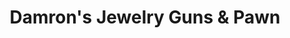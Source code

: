 ---
title: "Damron's Jewelry Guns & Pawn"
url: /amarillo/damrons-jewelry-guns-und-pawn/
shop: Leiher
---